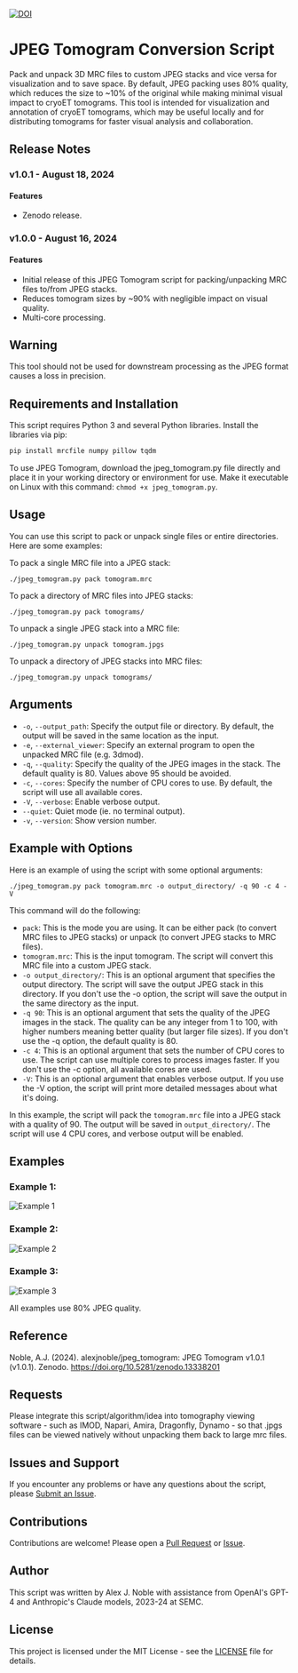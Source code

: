 [![DOI](https://zenodo.org/badge/DOI/10.5281/zenodo.13338201.svg)](https://doi.org/10.5281/zenodo.13338201)
# JPEG Tomogram Conversion Script

Pack and unpack 3D MRC files to custom JPEG stacks and vice versa for visualization and to save space. By default, JPEG packing uses 80% quality, which reduces the size to ~10% of the original while making minimal visual impact to cryoET tomograms. This tool is intended for visualization and annotation of cryoET tomograms, which may be useful locally and for distributing tomograms for faster visual analysis and collaboration.

## Release Notes

### v1.0.1 - August 18, 2024

#### Features

- Zenodo release.

### v1.0.0 - August 16, 2024

#### Features

- Initial release of this JPEG Tomogram script for packing/unpacking MRC files to/from JPEG stacks.
- Reduces tomogram sizes by ~90% with negligible impact on visual quality.
- Multi-core processing.

## Warning

This tool should not be used for downstream processing as the JPEG format causes a loss in precision.

## Requirements and Installation

This script requires Python 3 and several Python libraries. Install the libraries via pip:

```bash
pip install mrcfile numpy pillow tqdm
```

To use JPEG Tomogram, download the jpeg_tomogram.py file directly and place it in your working directory or environment for use. Make it executable on Linux with this command: `chmod +x jpeg_tomogram.py`.

## Usage

You can use this script to pack or unpack single files or entire directories. Here are some examples:

To pack a single MRC file into a JPEG stack:
```
./jpeg_tomogram.py pack tomogram.mrc
```

To pack a directory of MRC files into JPEG stacks:
```
./jpeg_tomogram.py pack tomograms/
```

To unpack a single JPEG stack into a MRC file:
```
./jpeg_tomogram.py unpack tomogram.jpgs
```

To unpack a directory of JPEG stacks into MRC files:
```
./jpeg_tomogram.py unpack tomograms/
```

## Arguments

- `-o`, `--output_path`: Specify the output file or directory. By default, the output will be saved in the same location as the input.
- `-e`, `--external_viewer`: Specify an external program to open the unpacked MRC file (e.g. 3dmod).
- `-q`, `--quality`: Specify the quality of the JPEG images in the stack. The default quality is 80. Values above 95 should be avoided.
- `-c`, `--cores`: Specify the number of CPU cores to use. By default, the script will use all available cores.
- `-V`, `--verbose`: Enable verbose output.
- `--quiet`: Quiet mode (ie. no terminal output).
- `-v`, `--version`: Show version number.

## Example with Options

Here is an example of using the script with some optional arguments:

```
./jpeg_tomogram.py pack tomogram.mrc -o output_directory/ -q 90 -c 4 -V
```

This command will do the following:

- `pack`: This is the mode you are using. It can be either pack (to convert MRC files to JPEG stacks) or unpack (to convert JPEG stacks to MRC files).
- `tomogram.mrc`: This is the input tomogram. The script will convert this MRC file into a custom JPEG stack.
- `-o output_directory/`: This is an optional argument that specifies the output directory. The script will save the output JPEG stack in this directory. If you don't use the -o option, the script will save the output in the same directory as the input.
- `-q 90`: This is an optional argument that sets the quality of the JPEG images in the stack. The quality can be any integer from 1 to 100, with higher numbers meaning better quality (but larger file sizes). If you don't use the -q option, the default quality is 80.
- `-c 4`: This is an optional argument that sets the number of CPU cores to use. The script can use multiple cores to process images faster. If you don't use the -c option, all available cores are used.
- `-V`: This is an optional argument that enables verbose output. If you use the -V option, the script will print more detailed messages about what it's doing.

In this example, the script will pack the `tomogram.mrc` file into a JPEG stack with a quality of 90. The output will be saved in `output_directory/`. The script will use 4 CPU cores, and verbose output will be enabled.

## Examples

### Example 1:
![Example 1](example_images/JPEG_tomogram_example1.png)

### Example 2:
![Example 2](example_images/JPEG_tomogram_example2.png)

### Example 3:
![Example 3](example_images/JPEG_tomogram_example3.png)

All examples use 80% JPEG quality.

## Reference

Noble, A.J. (2024). alexjnoble/jpeg_tomogram: JPEG Tomogram v1.0.1 (v1.0.1). Zenodo. https://doi.org/10.5281/zenodo.13338201

## Requests

Please integrate this script/algorithm/idea into tomography viewing software - such as IMOD, Napari, Amira, Dragonfly, Dynamo - so that .jpgs files can be viewed natively without unpacking them back to large mrc files.

## Issues and Support

If you encounter any problems or have any questions about the script, please [Submit an Issue](https://github.com/alexjnoble/jpeg_tomogram/issues).

## Contributions

Contributions are welcome! Please open a [Pull Request](https://github.com/alexjnoble/jpeg_tomogram/pulls) or [Issue](https://github.com/alexjnoble/jpeg_tomogram/issues).

## Author

This script was written by Alex J. Noble with assistance from OpenAI's GPT-4 and Anthropic's Claude models, 2023-24 at SEMC.

## License

This project is licensed under the MIT License - see the [LICENSE](LICENSE) file for details.
